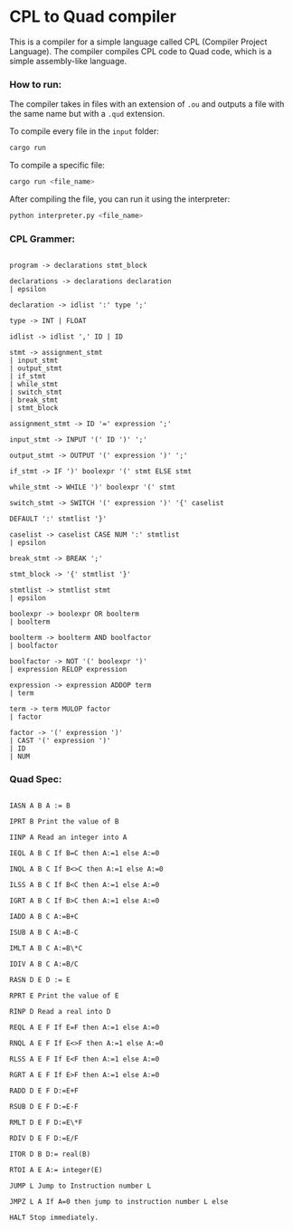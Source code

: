 # CPL to Quad compiler

This is a compiler for a simple language called CPL (Compiler Project Language).
The compiler compiles CPL code to Quad code, which is a simple assembly-like language.

### How to run:

The compiler takes in files with an extension of `.ou` and outputs a file with the same name but with a `.qud` extension.

To compile every file in the `input` folder:

```bash
cargo run
```

To compile a specific file:

```bash
cargo run <file_name>
```

After compiling the file, you can run it using the interpreter:

```bash
python interpreter.py <file_name>
```

### CPL Grammer:

```

program -> declarations stmt_block

declarations -> declarations declaration
| epsilon

declaration -> idlist ':' type ';'

type -> INT | FLOAT

idlist -> idlist ',' ID | ID

stmt -> assignment_stmt
| input_stmt
| output_stmt
| if_stmt
| while_stmt
| switch_stmt
| break_stmt
| stmt_block

assignment_stmt -> ID '=' expression ';'

input_stmt -> INPUT '(' ID ')' ';'

output_stmt -> OUTPUT '(' expression ')' ';'

if_stmt -> IF ')' boolexpr '(' stmt ELSE stmt

while_stmt -> WHILE ')' boolexpr '(' stmt

switch_stmt -> SWITCH '(' expression ')' '{' caselist

DEFAULT ':' stmtlist '}'

caselist -> caselist CASE NUM ':' stmtlist
| epsilon

break_stmt -> BREAK ';'

stmt_block -> '{' stmtlist '}'

stmtlist -> stmtlist stmt
| epsilon

boolexpr -> boolexpr OR boolterm
| boolterm

boolterm -> boolterm AND boolfactor
| boolfactor

boolfactor -> NOT '(' boolexpr ')'
| expression RELOP expression

expression -> expression ADDOP term
| term

term -> term MULOP factor
| factor

factor -> '(' expression ')'
| CAST '(' expression ')'
| ID
| NUM

```

### Quad Spec:

```

IASN A B A := B

IPRT B Print the value of B

IINP A Read an integer into A

IEQL A B C If B=C then A:=1 else A:=0

INQL A B C If B<>C then A:=1 else A:=0

ILSS A B C If B<C then A:=1 else A:=0

IGRT A B C If B>C then A:=1 else A:=0

IADD A B C A:=B+C

ISUB A B C A:=B-C

IMLT A B C A:=B\*C

IDIV A B C A:=B/C

RASN D E D := E

RPRT E Print the value of E

RINP D Read a real into D

REQL A E F If E=F then A:=1 else A:=0

RNQL A E F If E<>F then A:=1 else A:=0

RLSS A E F If E<F then A:=1 else A:=0

RGRT A E F If E>F then A:=1 else A:=0

RADD D E F D:=E+F

RSUB D E F D:=E-F

RMLT D E F D:=E\*F

RDIV D E F D:=E/F

ITOR D B D:= real(B)

RTOI A E A:= integer(E)

JUMP L Jump to Instruction number L

JMPZ L A If A=0 then jump to instruction number L else

HALT Stop immediately.

```
